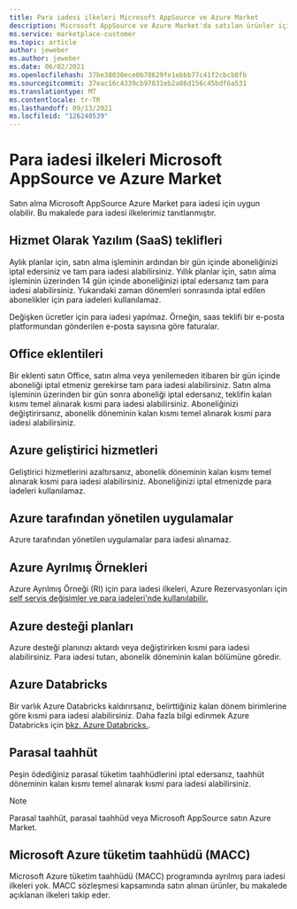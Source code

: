 ```yaml
---
title: Para iadesi ilkeleri Microsoft AppSource ve Azure Market
description: Microsoft AppSource ve Azure Market'da satılan ürünler için para iadesi Azure Market
ms.service: marketplace-customer
ms.topic: article
author: jeweber
ms.author: jeweber
ms.date: 06/02/2021
ms.openlocfilehash: 37be38030ece0b78629fe1ebbb77c41f2cbcb8fb
ms.sourcegitcommit: 37eac16c4339cb97831eb2a86d156c45bdf6a531
ms.translationtype: MT
ms.contentlocale: tr-TR
ms.lasthandoff: 09/13/2021
ms.locfileid: "126248539"
---
```

# <a name="refund-policies-for-microsoft-appsource-and-azure-marketplace"></a>Para iadesi ilkeleri Microsoft AppSource ve Azure Market

Satın alma Microsoft AppSource Azure Market para iadesi için uygun olabilir. Bu makalede para iadesi ilkelerimiz tanıtlanmıştır.

## <a name="software-as-a-service-saas-offers"></a>Hizmet Olarak Yazılım (SaaS) teklifleri

Aylık planlar için, satın alma işleminin ardından bir gün içinde aboneliğinizi iptal edersiniz ve tam para iadesi alabilirsiniz. Yıllık planlar için, satın alma işleminin üzerinden 14 gün içinde aboneliğinizi iptal edersanız tam para iadesi alabilirsiniz. Yukarıdaki zaman dönemleri sonrasında iptal edilen abonelikler için para iadeleri kullanılamaz.

Değişken ücretler için para iadesi yapılmaz. Örneğin, saas teklifi bir e-posta platformundan gönderilen e-posta sayısına göre faturalar.

## <a name="office-add-ins"></a>Office eklentileri

Bir eklenti satın Office, satın alma veya yenilemeden itibaren bir gün içinde aboneliği iptal etmeniz gerekirse tam para iadesi alabilirsiniz. Satın alma işleminin üzerinden bir gün sonra aboneliği iptal edersanız, teklifin kalan kısmı temel alınarak kısmi para iadesi alabilirsiniz. Aboneliğinizi değiştirirsanız, abonelik döneminin kalan kısmı temel alınarak kısmi para iadesi alabilirsiniz.

## <a name="azure-developer-services"></a>Azure geliştirici hizmetleri

Geliştirici hizmetlerini azaltırsanız, abonelik döneminin kalan kısmı temel alınarak kısmi para iadesi alabilirsiniz. Aboneliğinizi iptal etmenizde para iadeleri kullanılamaz.

## <a name="azure-managed-applications"></a>Azure tarafından yönetilen uygulamalar

Azure tarafından yönetilen uygulamalar para iadesi alınamaz.

## <a name="azure-reserved-instances"></a>Azure Ayrılmış Örnekleri

Azure Ayrılmış Örneği (RI) için para iadesi ilkeleri, Azure Rezervasyonları için [self servis değişimler ve para iadeleri'nde kullanılabilir.](/azure/cost-management-billing/reservations/exchange-and-refund-azure-reservations)

## <a name="azure-support-plans"></a>Azure desteği planları

Azure desteği planınızı aktardı veya değiştirirken kısmi para iadesi alabilirsiniz. Para iadesi tutarı, abonelik döneminin kalan bölümüne göredir.

## <a name="azure-databricks"></a>Azure Databricks

Bir varlık Azure Databricks kaldırırsanız, belirttiğiniz kalan dönem birimlerine göre kısmi para iadesi alabilirsiniz. Daha fazla bilgi edinmek Azure Databricks için [bkz. Azure Databricks.](/azure/databricks).

## <a name="monetary-commitment"></a>Parasal taahhüt

Peşin ödediğiniz parasal tüketim taahhüdlerini iptal edersanız, taahhüt döneminin kalan kısmı temel alınarak kısmi para iadesi alabilirsiniz.

> [!NOTE]
> Parasal taahhüt, parasal taahhüd veya Microsoft AppSource satın Azure Market.

## <a name="microsoft-azure-consumption-commitment-macc"></a>Microsoft Azure tüketim taahhüdü (MACC)

Microsoft Azure tüketim taahhüdü (MACC) programında ayrılmış para iadesi ilkeleri yok. MACC sözleşmesi kapsamında satın alınan ürünler, bu makalede açıklanan ilkeleri takip eder.

